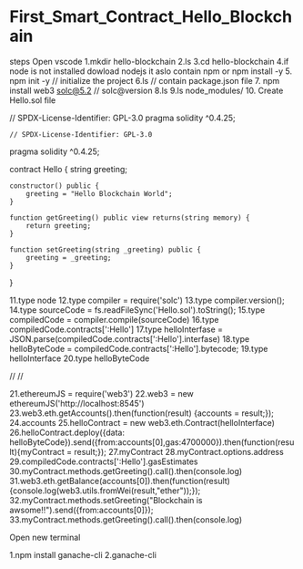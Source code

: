 # First_Smart_Contract_Hello_Blockchain


steps
Open vscode
1.mkdir hello-blockchain
2.ls
3.cd hello-blockchain
4.if node is not installed
	dowload nodejs it aslo contain npm
	or npm install -y
5. npm init -y 			// initialize the project
6.ls 				// contain package.json file
7. npm install web3 solc@5.2    // solc@version
8.ls
9.ls node_modules/
10. Create Hello.sol file

// SPDX-License-Identifier: GPL-3.0
pragma solidity ^0.4.25;

	// SPDX-License-Identifier: GPL-3.0
pragma solidity ^0.4.25;

contract Hello {
    string greeting;

    constructor() public {
        greeting = "Hello Blockchain World";
    }

    function getGreeting() public view returns(string memory) {
        return greeting;
    }

    function setGreeting(string _greeting) public {
        greeting = _greeting;
    }
}

11.type node
12.type  compiler = require('solc')
13.type compiler.version();
14.type sourceCode = fs.readFileSync('Hello.sol').toString();
15.type compiledCode = compiler.compile(sourceCode)
16.type compiledCode.contracts[':Hello']
17.type helloInterfase = JSON.parse(compiledCode.contracts[':Hello'].interfase)
18.type helloByteCode = compiledCode.contracts[':Hello'].bytecode;
19.type helloInterface
20.type helloByteCode

//
//

21.ethereumJS = require('web3')
22.web3 = new ethereumJS('http://localhost:8545')
23.web3.eth.getAccounts().then(function(result) {accounts = result;});
24.accounts
25.helloContract = new web3.eth.Contract(helloInterface)
26.helloContract.deploy({data: helloByteCode}).send({from:accounts[0],gas:4700000}).then(function(result){myContract = result;});
27.myContract
28.myContract.options.address
29.compiledCode.contracts[':Hello'].gasEstimates
30.myContract.methods.getGreeting().call().then(console.log)
31.web3.eth.getBalance(accounts[0]).then(function(result) {console.log(web3.utils.fromWei(result,"ether"));});
32.myContract.methods.setGreeting("Blockchain is awsome!!").send({from:accounts[0]});
33.myContract.methods.getGreeting().call().then(console.log)




Open new terminal

1.npm install ganache-cli
2.ganache-cli


 



 
